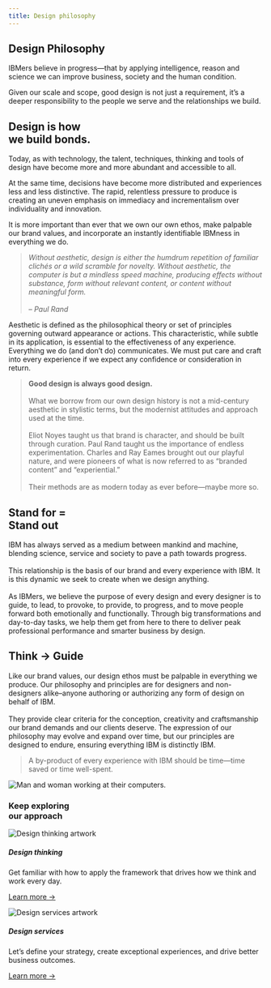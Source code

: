 ```yaml
---
title: Design philosophy
---
```


<grid background="gray-100" classname="background--header background--philosophy">
<column lg="4" md="4">

## **Design Philosophy**

IBMers believe in progress—that by applying intelligence, reason and science we can improve business, society and the human condition.

Given our scale and scope, good design is not just a requirement, it’s a deeper responsibility to the people we serve and the relationships we build.

</column>
<column lg="8" offset_lg="4" md="4">

</column>
</grid>
<grid background="gray-10" classname="background--tight">
<column lg="7" offset_lg="4"  md="5">

<h2>Design is how <br>we build bonds.</h2>

</column>
<column lg="7" offset_lg="4"  md="5">

Today, as with technology, the talent, techniques, thinking and tools of design have become more and more abundant and accessible to all.

At the same time, decisions have become more distributed and experiences less and less distinctive. The rapid, relentless pressure to produce is creating an uneven emphasis on immediacy and incrementalism over individuality and innovation.

It is more important than ever that we own our own ethos, make palpable our brand values, and incorporate an instantly identifiable IBMness in everything we do.

> _Without aesthetic, design is either the humdrum repetition of familiar clichés or a wild scramble for novelty. Without aesthetic, the computer is but a mindless speed machine, producing effects without substance, form without relevant content, or content without meaningful form. <br><br>– Paul Rand_

Aesthetic is defined as the philosophical theory or set of principles governing outward appearance or actions. This characteristic, while subtle in its application, is essential to the effectiveness of any experience. Everything we do (and don’t do) communicates. We must put care and craft into every experience if we expect any confidence or consideration in return.

</column>

<column lg="3" offset_lg="1" md="3" sm="0">

> **Good design is always good design.** <br><br>What we borrow from our own design history is not a mid-century aesthetic in stylistic terms, but the modernist attitudes and approach used at the time.<br><br>Eliot Noyes taught us that brand is character, and should be built through curation. Paul Rand taught us the importance of endless experimentation. Charles and Ray Eames brought out our playful nature, and were pioneers of what is now referred to as “branded content” and “experiential.”<br><br>Their methods are as modern today as ever before—maybe more so.

</column>
</grid>
<grid background="gray-10" classname="background--tight">
<column lg="12" offset_lg="4">

<h2>Stand for = <br> Stand out</h2>

</column>
<column lg="7" offset_lg="4"  md="5">

IBM has always served as a medium between mankind and machine, blending science, service and society to pave a path towards progress.<br><br>This relationship is the basis of our brand and every experience with IBM. It is this dynamic we seek to create when we design anything.<br><br>As IBMers, we believe the purpose of every design and every designer is to guide, to lead, to provoke, to provide, to progress, and to move people forward both emotionally and functionally. Through big transformations and day-to-day tasks, we help them get from here to there to deliver peak professional performance and smarter business by design.

</column>
<column lg="3" offset_lg="1"  md="3" sm="0">

</column>
</grid>
<grid background="gray-10" classname="background--tight">
<column lg="12" offset_lg="4">

## Think → Guide

</column>
<column lg="7" offset_lg="4"  md="5">

Like our brand values, our design ethos must be palpable in everything we produce. Our philosophy and principles are for designers and non-designers alike–anyone authoring or authorizing any form of design on behalf of IBM.<br><br>They provide clear criteria for the conception, creativity and craftsmanship our brand demands and our clients deserve. The expression of our philosophy may evolve and expand over time, but our principles are designed to endure, ensuring everything IBM is distinctly IBM.

</column>
<column lg="3" offset_lg="1"  md="3" sm="0">

> A by-product of every experience with IBM should be time—time saved or time well-spent.

</column>
</grid>
<grid background="gray-10">
<column lg="16">

<tile
    href="https://wwwpoc.ibm.com/design/language/"
    new_window="false"
    title="IBM Design Language"
    feature="true"
    feature_heading="See how we bring our philosophy to life in our design systems."
    feature_background="black">
<img src="images/Image_2.jpg" alt="Man and woman working at their computers."/>
</tile>

</column>
<column lg="8">

<h3>Keep exploring<br>our approach</h3>

</column>
<column lg="4" md="4">

![Design thinking artwork](../images/design-thinking-sm.svg)

##### Design thinking

<p size="md">Get familiar with how to apply the framework that drives how we think and work every day.</p>
<p><a href="/design/approach/design-thinking">Learn more →</a></p>

</column>
<column lg="4" md="4">

![Design services artwork](../images/services-sm.svg)

##### Design services

<p size="md">Let’s define your strategy, create exceptional experiences, and drive better business outcomes.</p>
<p><a href="/design/approach/design-services">Learn more →</a></p>

</column>
</grid>
